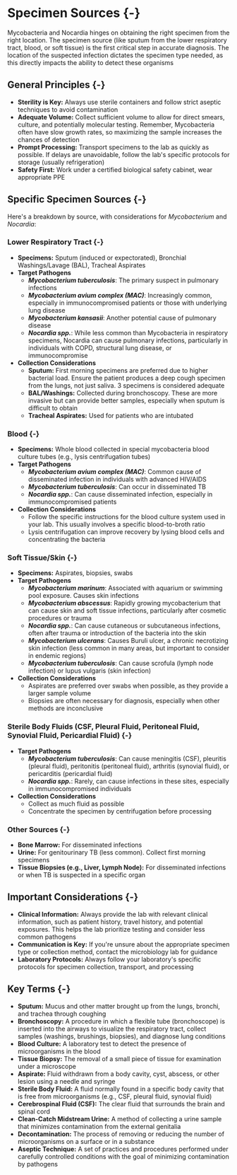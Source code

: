 # Specimen Sources {-}

Mycobacteria and Nocardia hinges on obtaining the right specimen from the right location. The specimen source (like sputum from the lower respiratory tract, blood, or soft tissue) is the first critical step in accurate diagnosis. The location of the suspected infection dictates the specimen type needed, as this directly impacts the ability to detect these organisms

##  **General Principles** {-}

*   **Sterility is Key:** Always use sterile containers and follow strict aseptic techniques to avoid contamination
*   **Adequate Volume:** Collect sufficient volume to allow for direct smears, culture, and potentially molecular testing. Remember, Mycobacteria often have slow growth rates, so maximizing the sample increases the chances of detection
*   **Prompt Processing:** Transport specimens to the lab as quickly as possible. If delays are unavoidable, follow the lab's specific protocols for storage (usually refrigeration)
*   **Safety First:** Work under a certified biological safety cabinet, wear appropriate PPE

##  **Specific Specimen Sources** {-}

Here's a breakdown by source, with considerations for *Mycobacterium* and *Nocardia*:

### **Lower Respiratory Tract** {-}

*   **Specimens:** Sputum (induced or expectorated), Bronchial Washings/Lavage (BAL), Tracheal Aspirates
*   **Target Pathogens**
    *   ***Mycobacterium tuberculosis***: The primary suspect in pulmonary infections
    *   ***Mycobacterium avium complex (MAC)***: Increasingly common, especially in immunocompromised patients or those with underlying lung disease
    *   ***Mycobacterium kansasii***: Another potential cause of pulmonary disease
    *   ***Nocardia spp.***: While less common than Mycobacteria in respiratory specimens, Nocardia can cause pulmonary infections, particularly in individuals with COPD, structural lung disease, or immunocompromise
*   **Collection Considerations**
    *   **Sputum:** First morning specimens are preferred due to higher bacterial load. Ensure the patient produces a deep cough specimen from the lungs, not just saliva. 3 specimens is considered adequate
    *   **BAL/Washings:** Collected during bronchoscopy. These are more invasive but can provide better samples, especially when sputum is difficult to obtain
    *   **Tracheal Aspirates:** Used for patients who are intubated

### **Blood** {-}

*   **Specimens:** Whole blood collected in special mycobacteria blood culture tubes (e.g., lysis centrifugation tubes)
*   **Target Pathogens**
    *   ***Mycobacterium avium complex (MAC)***: Common cause of disseminated infection in individuals with advanced HIV/AIDS
    *   ***Mycobacterium tuberculosis***: Can occur in disseminated TB
    *   ***Nocardia spp.***: Can cause disseminated infection, especially in immunocompromised patients
*   **Collection Considerations**
    *   Follow the specific instructions for the blood culture system used in your lab. This usually involves a specific blood-to-broth ratio
    *   Lysis centrifugation can improve recovery by lysing blood cells and concentrating the bacteria

### **Soft Tissue/Skin** {-}

*   **Specimens:** Aspirates, biopsies, swabs
*   **Target Pathogens**
    *   ***Mycobacterium marinum***: Associated with aquarium or swimming pool exposure. Causes skin infections
    *   ***Mycobacterium abscessus***: Rapidly growing mycobacterium that can cause skin and soft tissue infections, particularly after cosmetic procedures or trauma
    *   ***Nocardia spp.***: Can cause cutaneous or subcutaneous infections, often after trauma or introduction of the bacteria into the skin
    *   ***Mycobacterium ulcerans***: Causes Buruli ulcer, a chronic necrotizing skin infection (less common in many areas, but important to consider in endemic regions)
    *   ***Mycobacterium tuberculosis***: Can cause scrofula (lymph node infection) or lupus vulgaris (skin infection)
*   **Collection Considerations**
    *   Aspirates are preferred over swabs when possible, as they provide a larger sample volume
    *   Biopsies are often necessary for diagnosis, especially when other methods are inconclusive

### **Sterile Body Fluids (CSF, Pleural Fluid, Peritoneal Fluid, Synovial Fluid, Pericardial Fluid)** {-}

*   **Target Pathogens**
    *   ***Mycobacterium tuberculosis***: Can cause meningitis (CSF), pleuritis (pleural fluid), peritonitis (peritoneal fluid), arthritis (synovial fluid), or pericarditis (pericardial fluid)
    *   ***Nocardia spp.***: Rarely, can cause infections in these sites, especially in immunocompromised individuals
*   **Collection Considerations**
    *   Collect as much fluid as possible
    *   Concentrate the specimen by centrifugation before processing

### **Other Sources** {-}

*   **Bone Marrow:** For disseminated infections
*   **Urine:** For genitourinary TB (less common). Collect first morning specimens
*   **Tissue Biopsies (e.g., Liver, Lymph Node):** For disseminated infections or when TB is suspected in a specific organ

##  **Important Considerations** {-}

*   **Clinical Information:** Always provide the lab with relevant clinical information, such as patient history, travel history, and potential exposures. This helps the lab prioritize testing and consider less common pathogens
*   **Communication is Key:** If you're unsure about the appropriate specimen type or collection method, contact the microbiology lab for guidance
*   **Laboratory Protocols:** Always follow your laboratory's specific protocols for specimen collection, transport, and processing

##  **Key Terms** {-}

*   **Sputum:** Mucus and other matter brought up from the lungs, bronchi, and trachea through coughing
*   **Bronchoscopy:** A procedure in which a flexible tube (bronchoscope) is inserted into the airways to visualize the respiratory tract, collect samples (washings, brushings, biopsies), and diagnose lung conditions
*   **Blood Culture:** A laboratory test to detect the presence of microorganisms in the blood
*   **Tissue Biopsy:** The removal of a small piece of tissue for examination under a microscope
*   **Aspirate:** Fluid withdrawn from a body cavity, cyst, abscess, or other lesion using a needle and syringe
*   **Sterile Body Fluid:** A fluid normally found in a specific body cavity that is free from microorganisms (e.g., CSF, pleural fluid, synovial fluid)
*   **Cerebrospinal Fluid (CSF):** The clear fluid that surrounds the brain and spinal cord
*   **Clean-Catch Midstream Urine:** A method of collecting a urine sample that minimizes contamination from the external genitalia
*   **Decontamination:** The process of removing or reducing the number of microorganisms on a surface or in a substance
*   **Aseptic Technique:** A set of practices and procedures performed under carefully controlled conditions with the goal of minimizing contamination by pathogens
